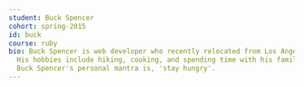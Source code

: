```yaml
---
student: Buck Spencer
cohort: spring-2015
id: buck
course: ruby
bio: Buck Spencer is web developer who recently relocated from Los Angeles to attend The Iron Yard and start a new career in web development.
  His hobbies include hiking, cooking, and spending time with his family.
  Buck Spencer's personal mantra is, 'stay hungry'.
---
```


